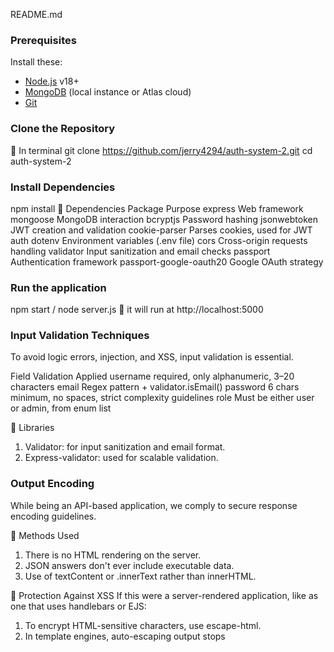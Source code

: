 README.md

### Prerequisites
Install these:
- [Node.js](https://nodejs.org/) v18+
- [MongoDB](https://www.mongodb.com/) (local instance or Atlas cloud)
- [Git](https://github.com/)

### Clone the Repository

	In terminal 
git clone https://github.com/jerry4294/auth-system-2.git 
cd auth-system-2

### Install Dependencies
npm install 
	Dependencies
Package	Purpose
express	Web framework
mongoose	MongoDB interaction
bcryptjs	Password hashing
jsonwebtoken	JWT creation and validation
cookie-parser	Parses cookies, used for JWT auth
dotenv	Environment variables (.env file)
cors	Cross-origin requests handling
validator	Input sanitization and email checks
passport	Authentication framework
passport-google-oauth20	Google OAuth strategy

### Run the application
npm start / node server.js 
	it will run at http://localhost:5000 

### Input Validation Techniques
To avoid logic errors, injection, and XSS, input validation is essential.

Field	Validation Applied
username	required, only alphanumeric, 3–20 characters
email	Regex pattern + validator.isEmail()
password	6 chars minimum, no spaces, strict complexity guidelines
role	Must be either user or admin, from enum list


	Libraries 
1.	Validator: for input sanitization and email format.
2.	Express-validator: used for scalable validation.

### Output Encoding 

While being an API-based application, we comply to secure response encoding guidelines.

	Methods Used  
1.	There is no HTML rendering on the server.
2.	JSON answers don't ever include executable data.
3.	Use of textContent or .innerText rather than innerHTML.

	Protection Against XSS
If this were a server-rendered application, like as one that uses handlebars or EJS:
1.	To encrypt HTML-sensitive characters, use escape-html.
2.	In template engines, auto-escaping output stops <script> injection.

Encryption Techniques

Password Hashing
1. Passwords are never kept in plaintext.
2.  Library: bcryptjs

 Token Security 
1. Tokens are signed using a JWT secret.
2. Safely kept in HTTP-only cookies:
 - httpOnly: true
 - secure: true (on HTTPS in production) 
 - sameSite: 'Strict'

### Dependency Management 

	Core Dependencies
Package	Purpose
express	Web framework
mongoose	MongoDB interaction
bcryptjs	Password hashing
jsonwebtoken	JWT creation and validation
cookie-parser	Parses cookies, used for JWT auth
dotenv	Environment variables (.env file)
cors	Cross-origin requests handling
validator	Input sanitization and email checks


	Authentication Dependencies 

passport	Authentication framework
passport-google-oauth20	Google OAuth strategy

	Security Practices

1.	Package-lock.json tracks dependencies
2.	Don't use too many unnecessary libraries.
3.	Frequently perform npm audits.
4.	Use.gitignore to escape version control for node_modules.

### Lessons Learned
1.	Login Not Working
Problem:- The login was always failing, even with the right credentials.
Cause:- The root cause was that the select: false setting in the MongoDB schema was causing the user to be returned without the password field.
What I Tried:
•	Frontend submission double-checked
•	Console-logged query and answer
•	When I attempted to print the user fetched page, I discovered that there was no password. 
Solution:- I inserted it explicitly.In the login controller, select('+password').
Lesson: Make sure that, when necessary, fields in the schema that are designated with select: false are explicitly selected.

2.	Role-Based Access Bugs
Problem:- Regular users could take admin-only routes.
Cause:- VerifyToken only authorized users; it did not validate roles because middleware for role validation was absent.
Solution:- Made a requirement Middleware role.
Lesson: Authorization is just as important to security as authentication. Distinguish privilege boundaries at all times.

### More In general issues and lessons.
1.	Small syntax errors created a lot more issue than bigger problems which consumed most of my time.
2.	Jumping to conclusions for solutions of my errors without calculating its effect on other parts of code caused a lot of issue.

